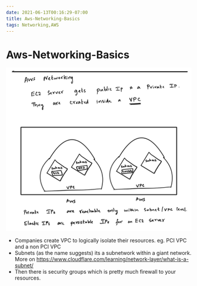 ```yaml
---
date: 2021-06-13T00:16:29-07:00
title: Aws-Networking-Basics
tags: Networking,AWS
---
```


# Aws-Networking-Basics

![aws-networking-basics](aws-networking-basics.jpg)

- Companies create VPC to logically isolate their resources. eg. PCI VPC and a non PCI VPC
- Subnets (as the name suggests) its a subnetwork within a giant network. More on https://www.cloudflare.com/learning/network-layer/what-is-a-subnet/
- Then there is security groups which is pretty much firewall to your resources.

